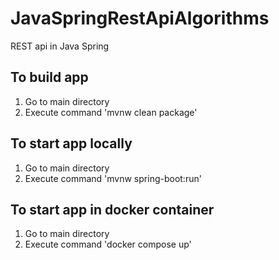 # JavaSpringRestApiAlgorithms
REST api in Java Spring

## To build app
1. Go to main directory
2. Execute command 'mvnw clean package'

## To start app locally
1. Go to main directory
2. Execute command 'mvnw spring-boot:run'

## To start app in docker container
1. Go to main directory
2. Execute command 'docker compose up'
